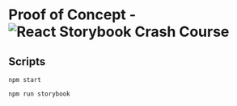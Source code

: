 # Proof of Concept - ![React Storybook Crash Course](https://www.youtube.com/watch?v=FUKpWgRyPlU&)

## Scripts

`npm start`

`npm run storybook`
